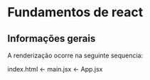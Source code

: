 # Fundamentos de react

## Informações gerais

A renderização ocorre na seguinte sequencia:

index.html <- main.jsx <- App.jsx
